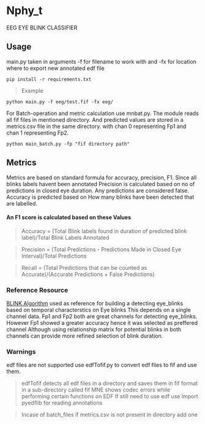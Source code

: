 # Nphy_t
EEG EYE BLINK CLASSIFIER 


## Usage
main.py taken in arguments -f for filename to work with and -fx for location where to export new annotated edf file

~~~
pip install -r requirements.txt
~~~
>Example
  ~~~
  python main.py -f eeg/test.fif -fx eeg/
  ~~~
For Batch-operation and metric calculation use mnbat.py. The module reads all fif files in mentioned directory. And predicted values are stored in a metrics.csv file in the same directory. with chan 0 representing Fp1 and chan 1 representing Fp2. 
  ~~~
  python main_batch.py -fp "fif directory path"
  ~~~

## Metrics
Metrics are based on standard formula for accuracy, precision, F1.
Since all blinks labels havent been annotated
Precision is calculated based on no of predictions in closed eye duration. Any predictions are considered false.
Accuracy is predicted based on How many blinks have been detected that are labelled.
  #### An F1 score is calculated based on these Values
>  Accuracy = (Total Blink labels found in duration of predicted blink label)/Total Blink Labels Annotated

>  Precision = (Total Predictions - Predictions Made in Closed Eye Interval)/Total Predictions

>  Recall =  (Total Predictions that can be counted as Accurate)/(Accurate Predictions + False Predictions)

  

### Reference Resource 
[BLINK Algorithm](https://par.nsf.gov/servlets/purl/10321749) used as reference for building a detecting eye_blinks based on temporal characterstics on Eye blinks
This depends on a single channel data. Fp1 and Fp2 both are great channels for detecting eye_blinks. However Fp1 showed a greater accuracy hence it was selected as preffered channel 
Although using relationship matrix for potential blinks in both channels can provide more refined selection of blink duration.


### Warnings
edf files are not supported use edfTofif.py to convert edf files to fif and use them. 
>  edfTofif detects all edf files in a directory and saves them in fif format in a sub-directory called fif
MNE shows codec errors while performing certain functions on EDF
If still need to use edf use import pyedflib for reading annotations

> Incase of batch_files if metrics.csv is not present in directory add one
